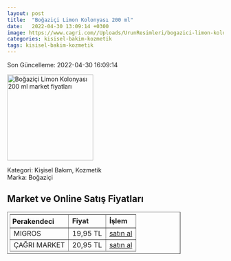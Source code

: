 ```yaml
---
layout: post
title:  "Boğaziçi Limon Kolonyası 200 ml"
date:   2022-04-30 13:09:14 +0300
image: https://www.cagri.com//Uploads/UrunResimleri/bogazici-limon-kolonyasi--200-ml-ee1f.jpg
categories: kisisel-bakim-kozmetik
tags: kisisel-bakim-kozmetik
---
```


Son Güncelleme: 2022-04-30 16:09:14

<img src="https://www.cagri.com//Uploads/UrunResimleri/bogazici-limon-kolonyasi--200-ml-ee1f.jpg" width="200" alt="Boğaziçi Limon Kolonyası 200 ml market fiyatları" />

Kategori: Kişisel Bakım, Kozmetik
<br />
Marka: Boğaziçi

<h2>Market ve Online Satış Fiyatları</h2>

<table border="1" style="padding: 5px;width:80%;">
  <tr>
    <td style="padding: 5px;"><strong>Perakendeci</strong></td>
    <td><strong>Fiyat</strong></td>
    <td><strong>İşlem</strong></td>
  </tr>
  <tr>
              <td title="Migros">MIGROS</td>
              <td>19,95 TL</td>
              <td><a title="Migros" target="_blank" href="https://www.migros.com.tr/bogazici-limon-kolonyasi-pet-200-ml-p-209f53c">satın al</a></td>
            </tr><tr>
              <td title="Çağrı Market">ÇAĞRI MARKET</td>
              <td>20,95 TL</td>
              <td><a title="Çağrı Market" target="_blank" href="https://www.cagri.com/bogazici-limon-kolonyasi--200-ml">satın al</a></td>
            </tr>
</table>
